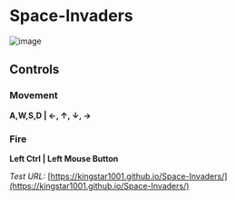 # Space-Invaders

![image](https://github.com/KingStar1001/Space-Invaders/assets/94923372/eb230fd3-e6da-49d9-ab35-0cf2ea918c85)

## Controls
### Movement
**A,W,S,D | ←, ↑, ↓, →**

### Fire
**Left Ctrl | Left Mouse Button**

_Test URL:_ [https://kingstar1001.github.io/Space-Invaders/](https://kingstar1001.github.io/Space-Invaders/)
